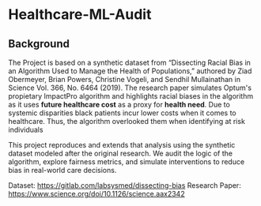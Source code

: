 # Healthcare-ML-Audit 

## Background 

The Project is based on a synthetic dataset from “Dissecting Racial Bias in an Algorithm Used to Manage the Health of Populations,” authored by Ziad Obermeyer, Brian Powers, Christine Vogeli, and Sendhil Mullainathan in Science Vol. 366, No. 6464 (2019). The research paper simulates Optum's propietary ImpactPro algorithm and highlights racial biases in the algorithm as it uses **future healthcare cost** as a proxy for **health need**. Due to systemic disparities black patients incur lower costs when it comes to healthcare. Thus, the algorithm overlooked them when identifying at risk individuals

This project reproduces and extends that analysis using the synthetic dataset modeled after the original research. We audit the logic of the algorithm, explore fairness metrics, and simulate interventions to reduce bias in real-world care decisions.


Dataset: https://gitlab.com/labsysmed/dissecting-bias
Research Paper: https://www.science.org/doi/10.1126/science.aax2342

